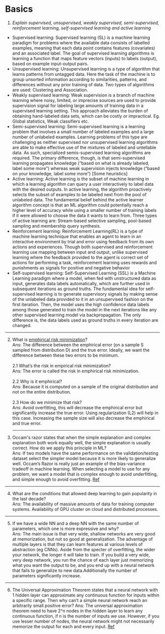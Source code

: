 # Basics


1. *Explain supervised, unsupervised, weakly supervised, semi-supervised, reinforcement learning, self-supervised learning and active learning* </br>
* Supervised learning: Supervised learning (SL) is a machine learning paradigm for problems where the available data consists of labelled examples, meaning that each data point contains features (covariates) and an associated label. The goal of supervised learning algorithms is learning a function that maps feature vectors (inputs) to labels (output), based on example input-output pairs.  
* Unsupervised learning: Unsupervised learning is a type of algorithm that learns patterns from untagged data. Here the task of the machine is to group unsorted information according to similarities, patterns, and differences without any prior training of data. Two types of algorithms are used: Clustering and Association.
* Weakly supervised learning: Weak supervision is a branch of machine learning where noisy, limited, or imprecise sources are used to provide supervision signal for labeling large amounts of training data in a supervised learning setting. This approach alleviates the burden of obtaining hand-labeled data sets, which can be costly or impractical. Eg. Global statistics, Weak classifiers etc.
* Semi-supervised learning: Semi-supervised learning is a learning problem that involves a small number of labeled examples and a large number of unlabeled examples. Learning problems of this type are challenging as neither supervised nor unsupervised learning algorithms are able to make effective use of the mixtures of labeled and untellable data. As such, specialized semis-supervised learning algorithms are required. The primary difference, though, is that semi-supervised learning propagates knowledge (“based on what is already labeled, label some more”) whereas weak supervision injects knowledge (“based on your knowledge, label some more”) [Some heuristics]
* Active learning: Active learning is the subset of machine learning in which a learning algorithm can query a user interactively to label data with the desired outputs. In active learning, the algorithm proactively selects the subset of examples to be labeled next from the pool of unlabeled data. The fundamental belief behind the active learner algorithm concept is that an ML algorithm could potentially reach a higher level of accuracy while using a smaller number of training labels if it were allowed to choose the data it wants to learn from. Three types of active learning are: Stream-based selective sampling, pool-based sampling and membership query synthesis. 
* Reinforcement learning: Reinforcement Learning(RL) is a type of machine learning technique that enables an agent to learn in an interactive environment by trial and error using feedback from its own actions and experiences. Though both supervised and reinforcement learning use mapping between input and output, unlike supervised learning where the feedback provided to the agent is correct set of actions for performing a task, reinforcement learning uses rewards and punishments as signals for positive and negative behavior
* Self-supervised learning: Self-Supervised Learning (SSL) is a Machine Learning paradigm where a model, when fed with unstructured data as input, generates data labels automatically, which are further used in subsequent iterations as ground truths. The fundamental idea for self-supervised learning is to generate supervisory signals by making sense of the unlabeled data provided to it in an unsupervised fashion on the first iteration. Then, the model uses the high confidence data labels among those generated to train the model in the next iterations like any other supervised learning model via backpropagation. The only difference is, the data labels used as ground truths in every iteration are changed. 
<hr/>

2. What is [emphirical risk minimization](https://towardsdatascience.com/learning-theory-empirical-risk-minimization-d3573f90ff77)? </br>
Ans: The difference between the emphirical error (on a sample S sampled from distribution D) and the true error. Ideally, we want the difference between these two errors to be minimum.</br></br>
    2.1 What’s the risk in empirical risk minimization? </br>
    Ans: The error is called the risk in emphirical risk minimization.</br></br>
    2.2 Why is it emphirical?</br>
    Ans: Because it is computed on a sample of the original distribution and not on the              entire distribution.</br></br>
    2.3 How do we minimize that risk? </br>
    Ans: Avoid overfitting, this will decrease the emphirical error but significantly                increase the true error. Using regularization (L2) will help in this case.                  Increasing the sample size will also decrease the emphirical and true error. 
    <hr/>
    
 3. Occam's razor states that when the simple explanation and complex explanation both work equally well, the simple explanation is usually correct. How do we apply this principle in ML? </br>
 Ans:  If two models have the same performance on the validation/testing dataset select the simpler model because it is more likely to generalize well. Occam’s Razor is really just an example of the bias-variance tradeoff in machine learning. When selecting a model to use for any problem, we want a model that is complex enough to avoid underfitting, and simple enough to avoid overfitting. [Ref](https://towardsdatascience.com/what-occams-razor-means-in-machine-learning-53f07effc97c)
 <hr/>
 
 4. What are the conditions that allowed deep learning to gain popularity in the last decade? </br>
 Ans: The availability of massive amounts of data for training computer systems. Availability of GPU cluster on cloud and distributed processes.
 <hr/>
 
 5. If we have a wide NN and a deep NN with the same number of parameters, which one is more expressive and why? </br>
 Ans: The main issue is that very wide, shallow networks are very good at memorization, but not so good at generalization. The advantage of multiple layers is that they can learn features at various levels of abstraction (eg CNNs). Aside from the specter of overfitting, the wider your network, the longer it will take to train. If you build a very wide, very deep network, you run the chance of each layer just memorizing what you want the output to be, and you end up with a neural network that fails to generalize to new data.Additionally the number of parameters significantly increase.
<hr/>

6. The Universal Approximation Theorem states that a neural network with 1 hidden layer can approximate any continuous function for inputs within a specific range. Then why can’t a simple neural network reach an arbitrarily small positive error?
Ans: The universal approximation theorem need to have 2^n nodes in the hidden layer to learn any continuous function, if n is the number of inputs we use. However, if you use lesser number of nodes, the neural network might not necessarily memorize the output for each and every input. [Ref](https://towardsdatascience.com/can-neural-networks-really-learn-any-function-65e106617fc6)
 
    
